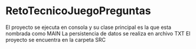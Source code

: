 # RetoTecnicoJuegoPreguntas

El proyecto se ejecuta en consola y su clase principal es la que esta nombrada como MAIN
La persistencia de datos se realiza en archivo TXT 
El proyecto se encuentra en la carpeta SRC
